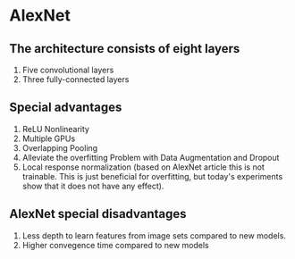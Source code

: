 # AlexNet
## The architecture consists of eight layers
1.	Five convolutional layers
2.	Three fully-connected layers
## Special advantages
1.	ReLU Nonlinearity
2.	Multiple GPUs
3.	Overlapping Pooling
4.	Alleviate the overfitting Problem with Data Augmentation and Dropout
5.	Local response normalization (based on AlexNet article this is not trainable. This is just beneficial for overfitting, but today's experiments show that it does not have any effect).
## AlexNet special disadvantages
1.	Less depth to learn features from image sets compared to new models.
2.	Higher convegence time compared to new models

